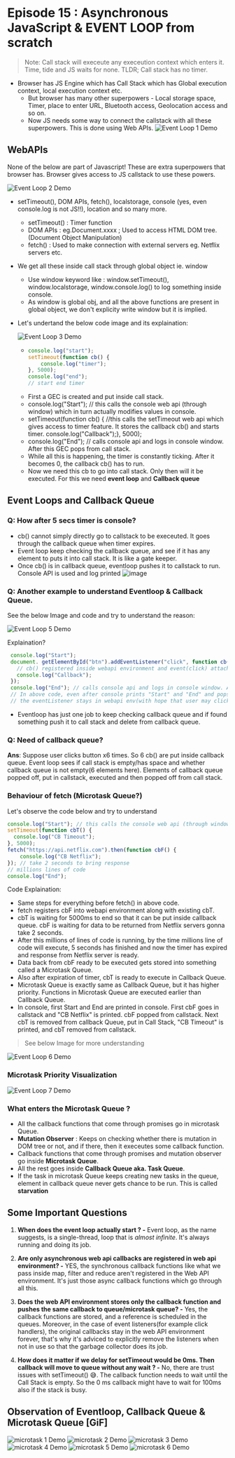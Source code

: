 # Episode 15 : Asynchronous JavaScript & EVENT LOOP from scratch

> Note: Call stack will execeute any execeution context which enters it. Time, tide and JS waits for none. TLDR; Call stack has no timer.

* Browser has JS Engine which has Call Stack which has Global execution context, local execution context etc.
  * But browser has many other superpowers - Local storage space, Timer, place to enter URL, Bluetooth access, Geolocation access and so on.
  * Now JS needs some way to connect the callstack with all these superpowers. This is done using Web APIs.
  ![Event Loop 1 Demo](/assets/eventloop1.jpg)

## WebAPIs
None of the below are part of Javascript! These are extra superpowers that browser has. Browser gives access to JS callstack to use these powers.

![Event Loop 2 Demo](/assets/eventloop2.jpg)

* setTimeout(), DOM APIs, fetch(), localstorage, console (yes, even console.log is not JS!!), location and so many more.
    * setTimeout() : Timer function
    * DOM APIs : eg.Document.xxxx ; Used to access HTML DOM tree. (Document Object Manipulation)
    * fetch() : Used to make connection with external servers eg. Netflix servers etc.

* We get all these inside call stack through global object ie. window
    * Use window keyword like : window.setTimeout(), window.localstorage, window.console.log() to log something inside console.
    * As window is global obj, and all the above functions are present in global object, we don't explicity write window but it is implied.

* Let's undertand the below code image and its explaination:
  
    ![Event Loop 3 Demo](/assets/eventloop3.jpg)
    * ```js
      console.log("start");
      setTimeout(function cb() {
          console.log("timer");
      }, 5000);
      console.log("end");
      // start end timer
      ```
    * First a GEC is created and put inside call stack.
    * console.log("Start"); // this calls the console web api (through window) which in turn actually modifies values in console.
    * setTimeout(function cb() { //this calls the setTimeout web api which gives access to timer feature. It stores the callback cb() and starts timer. console.log("Callback");}, 5000);
    * console.log("End"); // calls console api and logs in console window. After this GEC pops from call stack.
    * While all this is happening, the timer is constantly ticking. After it becomes 0, the callback cb() has to run.
    * Now we need this cb to go into call stack. Only then will it be executed. For this we need **event loop** and **Callback queue**

## Event Loops and Callback Queue

### Q: How after 5 secs timer is console?
* cb() cannot simply directly go to callstack to be execeuted. It goes through the callback queue when timer expires.
* Event loop keep checking the callback queue, and see if it has any element to puts it into call stack. It is like a gate keeper.
* Once cb() is in callback queue, eventloop pushes it to callstack to run. Console API is used and log printed
  ![image](https://github.com/user-attachments/assets/c00a5340-fd49-4d6e-ad7a-bc4f80f6fbf4)


### Q: Another example to understand Eventloop & Callback Queue.

See the below Image and code and try to understand the reason:

![Event Loop 5 Demo](/assets/eventloop5.jpg)

Explaination?

 ```js
  console.log("Start"); 
  document. getElementById("btn").addEventListener("click", function cb() { 
    // cb() registered inside webapi environment and event(click) attached to it. i.e. REGISTERING CALLBACK AND ATTACHING EVENT TO IT. 
    console.log("Callback");
  });
  console.log("End"); // calls console api and logs in console window. After this GEC get removed from call stack.
  // In above code, even after console prints "Start" and "End" and pops GEC out,
  // the eventListener stays in webapi env(with hope that user may click it some day) until explicitly removed, or the browser is closed.
  ```

* Eventloop has just one job to keep checking callback queue and if found something push it to call stack and delete from callback queue.

### Q: Need of callback queue?

**Ans**: Suppose user clicks button x6 times. So 6 cb() are put inside callback queue. Event loop sees if call stack is empty/has space and whether callback queue is not empty(6 elements here). Elements of callback queue popped off, put in callstack, executed and then popped off from call stack.


### Behaviour of fetch (**Microtask Queue?**)
Let's observe the code below and try to understand

```js
console.log("Start"); // this calls the console web api (through window) which in turn actually modifies values in console. 
setTimeout(function cbT() { 
  console.log("CB Timeout");
}, 5000);
fetch("https://api.netflix.com").then(function cbF() {
    console.log("CB Netflix");
}); // take 2 seconds to bring response
// millions lines of code
console.log("End"); 
```

Code Explaination:
* Same steps for everything before fetch() in above code.
* fetch registers cbF into webapi environment along with existing cbT.
* cbT is waiting for 5000ms to end so that it can be put inside callback queue. cbF is waiting for data to be returned from Netflix servers gonna take 2 seconds.
* After this millions of lines of code is running, by the time millions line of code will execute, 5 seconds has finished and now the timer has expired and response from Netflix server is ready.
* Data back from cbF ready to be executed gets stored into something called a Microtask Queue.
* Also after expiration of timer, cbT is ready to execute in Callback Queue.
* Microtask Queue is exactly same as Callback Queue, but it has higher priority. Functions in Microtask Queue are executed earlier than Callback Queue.
* In console, first Start and End are printed in console. First cbF goes in callstack and "CB Netflix" is printed. cbF popped from callstack. Next cbT is removed from callback Queue, put in Call Stack, "CB Timeout" is printed, and cbT removed from callstack.
> See below Image for more understanding
  
![Event Loop 6 Demo](/assets/eventloop6.jpg)

### Microtask Priority Visualization
![Event Loop 7 Demo](/assets/microtask.gif)

### What enters the Microtask Queue ?
* All the callback functions that come through promises go in microtask Queue.
* **Mutation Observer** : Keeps on checking whether there is mutation in DOM tree or not, and if there, then it execeutes some callback function.
* Callback functions that come through promises and mutation observer go inside **Microtask Queue**.
* All the rest goes inside **Callback Queue aka. Task Queue**.
* If the task in microtask Queue keeps creating new tasks in the queue, element in callback queue never gets chance to be run. This is called **starvation**


## Some Important Questions 

1. **When does the event loop actually start ? -** Event loop, as the name suggests, is a single-thread, loop that is *almost infinite*. It's always running and doing its job.

2. **Are only asynchronous web api callbacks are registered in web api environment? -** YES, the synchronous callback functions like what we pass inside map, filter and reduce aren't registered in the Web API environment. It's just those async callback functions which go through all this.

3. **Does the web API environment stores only the callback function and pushes the same callback to queue/microtask queue? -** Yes, the callback functions are stored, and a reference is scheduled in the queues. Moreover, in the case of event listeners(for example click handlers), the original callbacks stay in the web API environment forever, that's why it's adviced to explicitly remove the listeners when not in use so that the garbage collector does its job.

4. **How does it matter if we delay for setTimeout would be 0ms. Then callback will move to queue without any wait ? -** No, there are trust issues with setTimeout() 😅. The callback function needs to wait until the Call Stack is empty. So the 0 ms callback might have to wait for 100ms also if the stack is busy.

## Observation of Eventloop, Callback Queue & Microtask Queue [**GiF**]
![microtask 1 Demo](/assets/microtask1.gif)
![microtask 2 Demo](/assets/microtask2.gif)
![microtask 3 Demo](/assets/microtask3.gif)
![microtask 4 Demo](/assets/microtask4.gif)
![microtask 5 Demo](/assets/microtask5.gif)
![microtask 6 Demo](/assets/microtask6.gif)
